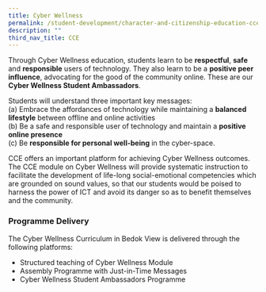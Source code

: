 ```yaml
---
title: Cyber Wellness
permalink: /student-development/character-and-citizenship-education-cce/cyber-wellness/
description: ""
third_nav_title: CCE
---
```

Through Cyber Wellness education, students learn to be **respectful**, **safe** and **responsible** users of technology. They also learn to be a **positive peer influence**, advocating for the good of the community online. These are our **Cyber Wellness Student Ambassadors**.  

Students will understand three important key messages: <br>
(a) Embrace the affordances of technology while maintaining a **balanced lifestyle** between offline and online activities <br>
(b) Be a safe and responsible user of technology and maintain a **positive online presence** <br>
(c) Be **responsible for personal well-being** in the cyber-space.

CCE offers an important platform for achieving Cyber Wellness outcomes. The CCE module on Cyber Wellness will provide systematic instruction to facilitate the development of life-long social-emotional competencies which are grounded on sound values, so that our students would be poised to harness the power of ICT and avoid its danger so as to benefit themselves and the community.


### Programme Delivery

The Cyber Wellness Curriculum in Bedok View is delivered through the following platforms: 

- Structured teaching of Cyber Wellness Module 
- Assembly Programme with Just-in-Time Messages
- Cyber Wellness Student Ambassadors Programme